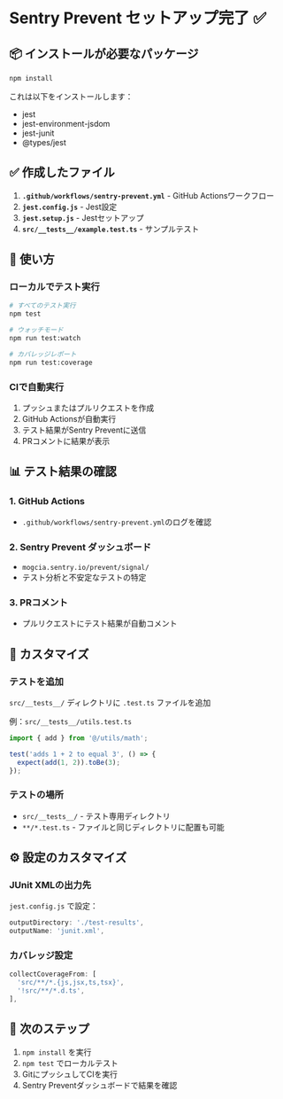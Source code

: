 # Sentry Prevent セットアップ完了 ✅

## 📦 インストールが必要なパッケージ

```bash
npm install
```

これは以下をインストールします：
- jest
- jest-environment-jsdom
- jest-junit
- @types/jest

## ✅ 作成したファイル

1. **`.github/workflows/sentry-prevent.yml`** - GitHub Actionsワークフロー
2. **`jest.config.js`** - Jest設定
3. **`jest.setup.js`** - Jestセットアップ
4. **`src/__tests__/example.test.ts`** - サンプルテスト

## 🎯 使い方

### ローカルでテスト実行
```bash
# すべてのテスト実行
npm test

# ウォッチモード
npm run test:watch

# カバレッジレポート
npm run test:coverage
```

### CIで自動実行
1. プッシュまたはプルリクエストを作成
2. GitHub Actionsが自動実行
3. テスト結果がSentry Preventに送信
4. PRコメントに結果が表示

## 📊 テスト結果の確認

### 1. GitHub Actions
- `.github/workflows/sentry-prevent.yml`のログを確認

### 2. Sentry Prevent ダッシュボード
- `mogcia.sentry.io/prevent/signal/`
- テスト分析と不安定なテストの特定

### 3. PRコメント
- プルリクエストにテスト結果が自動コメント

## 🔧 カスタマイズ

### テストを追加
`src/__tests__/` ディレクトリに `.test.ts` ファイルを追加

例：`src/__tests__/utils.test.ts`
```typescript
import { add } from '@/utils/math';

test('adds 1 + 2 to equal 3', () => {
  expect(add(1, 2)).toBe(3);
});
```

### テストの場所
- `src/__tests__/` - テスト専用ディレクトリ
- `**/*.test.ts` - ファイルと同じディレクトリに配置も可能

## ⚙️ 設定のカスタマイズ

### JUnit XMLの出力先
`jest.config.js` で設定：
```javascript
outputDirectory: './test-results',
outputName: 'junit.xml',
```

### カバレッジ設定
```javascript
collectCoverageFrom: [
  'src/**/*.{js,jsx,ts,tsx}',
  '!src/**/*.d.ts',
],
```

## 🚀 次のステップ

1. `npm install` を実行
2. `npm test` でローカルテスト
3. GitにプッシュしてCIを実行
4. Sentry Preventダッシュボードで結果を確認

